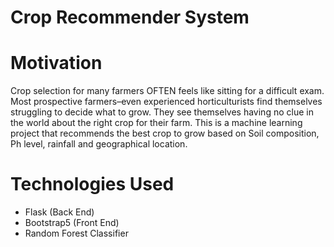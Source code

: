 # Crop Recommender System

# Motivation

Crop selection for many  farmers OFTEN feels like sitting for a difficult exam.
Most prospective farmers–even experienced horticulturists find themselves struggling to decide what to grow.
They see themselves having no clue in the world about the right crop for their farm. 
This is a machine learning project that recommends the best crop to grow based on Soil composition, 
Ph level, rainfall and geographical location. 

# Technologies Used

* Flask (Back End) 
* Bootstrap5 (Front End) 
* Random Forest Classifier

